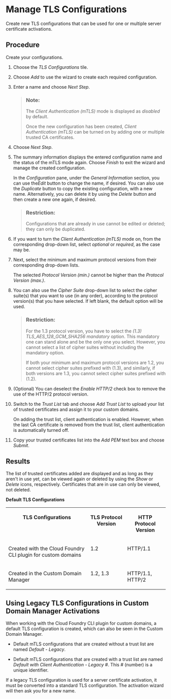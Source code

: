<!-- loioe696d4548d3a40dbbf8b9868e8b4af53 -->

# Manage TLS Configurations

Create new TLS configurations that can be used for one or multiple server certificate activations.



## Procedure

Create your configurations.

1.  Choose the *TLS Configurations* tile.

2.  Choose *Add* to use the wizard to create each required configuration.

3.  Enter a name and choose *Next Step*.

    > ### Note:  
    > The *Client Authentication \(mTLS\)* mode is displayed as *disabled* by default.
    > 
    > Once the new configuration has been created, *Client Authentication \(mTLS\)* can be turned on by adding one or multiple trusted CA certificates.

4.  Choose *Next Step*.

5.  The summary information displays the entered configuration name and the status of the mTLS mode again. Choose *Finish* to exit the wizard and manage the created configuration.

    In the *Configuration* pane, under the *General Information* section, you can use the*Edit* button to change the name, if desired. You can also use the *Duplicate* button to copy the existing configuration, with a new name. Alternatively, you can delete it by using the *Delete* button and then create a new one again, if desired.

    > ### Restriction:  
    > Configurations that are already in use cannot be edited or deleted; they can only be duplicated.

6.  If you want to turn the *Client Authentication \(mTLS\)* mode on, from the corresponding drop-down list, select *optional* or *required*, as the case may be.

7.  Next, select the minimum and maximum protocol versions from their corresponding drop-down lists.

    The selected *Protocol Version \(min.\)* cannot be higher than the *Protocol Version \(max.\)*.

8.  You can also use the *Cipher Suite* drop-down list to select the cipher suite\(s\) that you want to use \(in any order\), according to the protocol version\(s\) that you have selected. If left blank, the default option will be used.

    > ### Restriction:  
    > For the 1.3 protocol version, you have to select the *\(1.3\) TLS\_AES\_128\_GCM\_SHA256 mandatory* option. This mandatory one can stand alone and be the only one you select. However, you cannot select a list of cipher suites without including the mandatory option.
    > 
    > If both your minimum and maximum protocol versions are 1.2, you cannot select cipher suites prefixed with \(1.3\), and similarly, if both versions are 1.3, you cannot select cipher suites prefixed with \(1.2\).

9.  \(Optional\) You can deselect the *Enable HTTP/2* check box to remove the use of the HTTP/2 protocol version.
10. Switch to the *Trust List* tab and choose *Add Trust List* to upload your list of trusted certificates and assign it to your custom domains.

    On adding the trust list, client authentication is enabled. However, when the last CA certificate is removed from the trust list, client authentication is automatically turned off.

11. Copy your trusted certificates list into the *Add PEM* text box and choose *Submit*.



<a name="loioe696d4548d3a40dbbf8b9868e8b4af53__result_kbn_vhr_qpb"/>

## Results

The list of trusted certificates added are displayed and as long as they aren't in use yet, can be viewed again or deleted by using the *Show* or *Delete* icons, respectively. Certificates that are in use can only be viewed, not deleted.

**Default TLS Configurations**


<table>
<tr>
<th valign="top">

TLS Configurations

</th>
<th valign="top">

TLS Protocol Version

</th>
<th valign="top">

HTTP Protocol Version

</th>
</tr>
<tr>
<td valign="top">

Created with the Cloud Foundry CLI plugin for custom domains

</td>
<td valign="top">

1.2

</td>
<td valign="top">

HTTP/1.1

</td>
</tr>
<tr>
<td valign="top">

Created in the Custom Domain Manager

</td>
<td valign="top">

1.2, 1.3

</td>
<td valign="top">

HTTP/1.1, HTTP/2

</td>
</tr>
</table>

<a name="reference_jb3_ys1_3vb"/>

<!-- reference\_jb3\_ys1\_3vb -->

## Using Legacy TLS Configurations in Custom Domain Manager Activations

When working with the Cloud Foundry CLI plugin for custom domains, a default TLS configuration is created, which can also be seen in the Custom Domain Manager.



-   Default mTLS configurations that are created without a trust list are named *Default - Legacy*.

-   Default mTLS configurations that are created with a trust list are named *Default with Client Authentication - Legacy \#*. This \# \(number\) is a unique identifier.


If a legacy TLS configuration is used for a server certificate activation, it must be converted into a standard TLS configuration. The activation wizard will then ask you for a new name.


